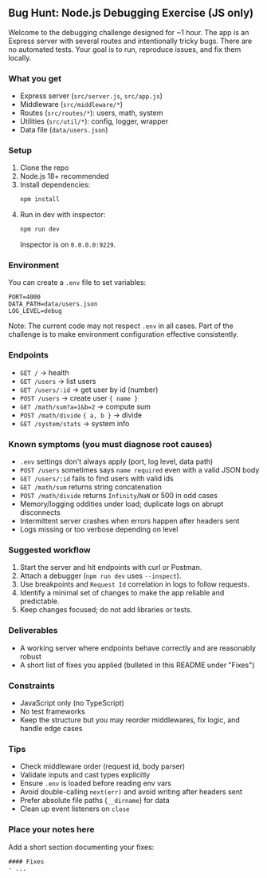 ## Bug Hunt: Node.js Debugging Exercise (JS only)

Welcome to the debugging challenge designed for ~1 hour. The app is an Express server with several routes and intentionally tricky bugs. There are no automated tests. Your goal is to run, reproduce issues, and fix them locally.

### What you get
- Express server (`src/server.js`, `src/app.js`)
- Middleware (`src/middleware/*`)
- Routes (`src/routes/*`): users, math, system
- Utilities (`src/util/*`): config, logger, wrapper
- Data file (`data/users.json`)

### Setup
1. Clone the repo
2. Node.js 18+ recommended
3. Install dependencies:
   ```bash
   npm install
   ```
4. Run in dev with inspector:
   ```bash
   npm run dev
   ```
   Inspector is on `0.0.0.0:9229`.

### Environment
You can create a `.env` file to set variables:
```
PORT=4000
DATA_PATH=data/users.json
LOG_LEVEL=debug
```

Note: The current code may not respect `.env` in all cases. Part of the challenge is to make environment configuration effective consistently.

### Endpoints
- `GET /` → health
- `GET /users` → list users
- `GET /users/:id` → get user by id (number)
- `POST /users` → create user `{ name }`
- `GET /math/sum?a=1&b=2` → compute sum
- `POST /math/divide` `{ a, b }` → divide
- `GET /system/stats` → system info

### Known symptoms (you must diagnose root causes)
- `.env` settings don't always apply (port, log level, data path)
- `POST /users` sometimes says `name required` even with a valid JSON body
- `GET /users/:id` fails to find users with valid ids
- `GET /math/sum` returns string concatenation
- `POST /math/divide` returns `Infinity`/`NaN` or 500 in odd cases
- Memory/logging oddities under load; duplicate logs on abrupt disconnects
- Intermittent server crashes when errors happen after headers sent
- Logs missing or too verbose depending on level

### Suggested workflow
1. Start the server and hit endpoints with curl or Postman.
2. Attach a debugger (`npm run dev` uses `--inspect`).
3. Use breakpoints and `Request Id` correlation in logs to follow requests.
4. Identify a minimal set of changes to make the app reliable and predictable.
5. Keep changes focused; do not add libraries or tests.

### Deliverables
- A working server where endpoints behave correctly and are reasonably robust
- A short list of fixes you applied (bulleted in this README under "Fixes")

### Constraints
- JavaScript only (no TypeScript)
- No test frameworks
- Keep the structure but you may reorder middlewares, fix logic, and handle edge cases

### Tips
- Check middleware order (request id, body parser)
- Validate inputs and cast types explicitly
- Ensure `.env` is loaded before reading env vars
- Avoid double-calling `next(err)` and avoid writing after headers sent
- Prefer absolute file paths (`__dirname`) for data
- Clean up event listeners on `close`

### Place your notes here
Add a short section documenting your fixes:

```
#### Fixes
- ...
```

 